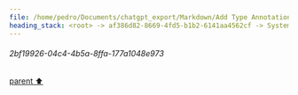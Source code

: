 ```yaml
---
file: /home/pedro/Documents/chatgpt_export/Markdown/Add Type Annotations to Meta.md
heading_stack: <root> -> af386d82-8669-4fd5-b1b2-6141aa4562cf -> System -> c2b49af7-74a2-4c92-a3e7-7d96aa50c9da -> System -> aaa24294-ad58-49fe-afce-ac71c5587460 -> User -> 42890c8a-58d9-4ccd-94b1-4878473cde35 -> Assistant -> 3e355077-7883-441e-a7ef-b2ee760764b2 -> Tool -> 52f1cc39-877e-4d9a-ac1b-c541879a08dd -> Assistant -> aaa297cf-5bd6-4e88-99ad-9565a3dcb295 -> User -> 2bf19926-04c4-4b5a-8ffa-177a1048e973
---
```

###### 2bf19926-04c4-4b5a-8ffa-177a1048e973
[parent ⬆️](#aaa297cf-5bd6-4e88-99ad-9565a3dcb295)
